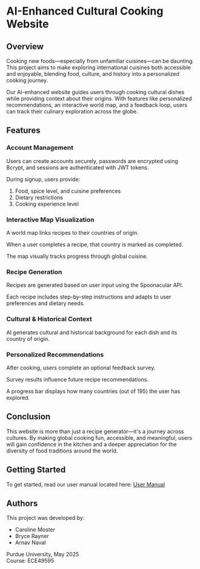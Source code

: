 # **AI-Enhanced Cultural Cooking Website**<br>

## **Overview**<br>
Cooking new foods—especially from unfamiliar cuisines—can be daunting. This project aims to make exploring international cuisines both accessible and enjoyable, blending food, culture, and history into a personalized cooking journey.

Our AI-enhanced website guides users through cooking cultural dishes while providing context about their origins. With features like personalized recommendations, an interactive world map, and a feedback loop, users can track their culinary exploration across the globe.

## **Features**<br>

### **Account Management**<br>
Users can create accounts securely, passwords are encrypted using Bcrypt, and sessions are authenticated with JWT tokens.

During signup, users provide:

1. Food, spice level, and cuisine preferences
2. Dietary restrictions
3. Cooking experience level

### **Interactive Map Visualization**<br>
A world map links recipes to their countries of origin.

When a user completes a recipe, that country is marked as completed.

The map visually tracks progress through global cuisine.

### **Recipe Generation**<br>
Recipes are generated based on user input using the Spoonacular API.

Each recipe includes step-by-step instructions and adapts to user preferences and dietary needs.

### **Cultural & Historical Context**<br>
AI generates cultural and historical background for each dish and its country of origin.

### **Personalized Recommendations**<br>
After cooking, users complete an optional feedback survey.

Survey results influence future recipe recommendations.

A progress bar displays how many countries (out of 195) the user has explored.

## **Conclusion**<br>

This website is more than just a recipe generator—it's a journey across cultures. By making global cooking fun, accessible, and meaningful, users will gain confidence in the kitchen and a deeper appreciation for the diversity of food traditions around the world.

## **Getting Started**<br>

To get started, read our user manual located here: [User Manual](docs/USER-MANUAL.md)

## **Authors**<br>

This project was developed by:

- Caroline Moster 
- Bryce Rayner
- Arnav Naval 

Purdue University, May 2025  
Course: ECE49595
